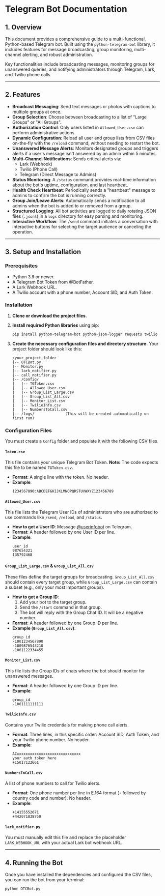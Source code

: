 
# Telegram Bot Documentation

## 1. Overview

This document provides a comprehensive guide to a multi-functional, Python-based Telegram bot. Built using the `python-telegram-bot` library, it includes features for message broadcasting, group monitoring, multi-channel alerting, and robust administration.

Key functionalities include broadcasting messages, monitoring groups for unanswered queries, and notifying administrators through Telegram, Lark, and Twilio phone calls.

---

## 2. Features

*   **Broadcast Messaging**: Send text messages or photos with captions to multiple groups at once.
*   **Group Selection**: Choose between broadcasting to a list of "Large Groups" or "All Groups".
*   **Authorization Control**: Only users listed in `Allowed_User.csv` can perform administrative actions.
*   **Dynamic Configuration**: Reload all user and group lists from CSV files on-the-fly with the `/reload` command, without needing to restart the bot.
*   **Unanswered Message Alerts**: Monitors designated groups and triggers alerts if a user's message isn't answered by an admin within 5 minutes.
*   **Multi-Channel Notifications**: Sends critical alerts via:
    *   Lark (Webhook)
    *   Twilio (Phone Call)
    *   Telegram (Direct Message to Admins)
*   **Status Monitoring**: A `/status` command provides real-time information about the bot's uptime, configuration, and last heartbeat.
*   **Health Check Heartbeat**: Periodically sends a "heartbeat" message to admins to confirm the bot is running correctly.
*   **Group Join/Leave Alerts**: Automatically sends a notification to all admins when the bot is added to or removed from a group.
*   **Structured Logging**: All bot activities are logged to daily rotating JSON files (`.jsonl`) in a `logs` directory for easy parsing and monitoring.
*   **Interactive Workflow**: The `/send` command initiates a conversation with interactive buttons for selecting the target audience or canceling the operation.

---

## 3. Setup and Installation

### Prerequisites

*   Python 3.8 or newer.
*   A Telegram Bot Token from @BotFather.
*   A Lark Webhook URL.
*   A Twilio account with a phone number, Account SID, and Auth Token.

### Installation

1.  **Clone or download the project files.**

2.  **Install required Python libraries** using pip:
    ```sh
    pip install python-telegram-bot python-json-logger requests twilio
    ```

3.  **Create the necessary configuration files and directory structure.** Your project folder should look like this:

    ```
    /your_project_folder
    |-- OTCBot.py
    |-- Monitor.py
    |-- lark_notifier.py
    |-- call_notifier.py
    |-- /Config/
    |   |-- TGToken.csv
    |   |-- Allowed_User.csv
    |   |-- Group_List_Large.csv
    |   |-- Group_List_All.csv
    |   |-- Monitor_List.csv
    |   |-- TwilioInfo.csv
    |   |-- NumbersToCall.csv
    |-- /logs/              (This will be created automatically on first run)
    ```

### Configuration Files

You must create a `Config` folder and populate it with the following CSV files.

#### `Token.csv`
This file contains your unique Telegram Bot Token. **Note:** The code expects this file to be named `TGToken.csv`.

* **Format**: A single line with the token. No header.
* **Example**:
    ```
    1234567890:ABCDEFGHIJKLMNOPQRSTUVWXYZ123456789
    ```

#### `Allowed_User.csv`
This file lists the Telegram User IDs of administrators who are authorized to use commands like `/send`, `/reload`, and `/status`.

* **How to get a User ID**: Message [@userinfobot](https://t.me/userinfobot) on Telegram.
* **Format**: A header followed by one User ID per line.
* **Example**:
    ```csv
    user_id
    987654321
    135792468
    ```

#### `Group_List_Large.csv` & `Group_List_All.csv`
These files define the target groups for broadcasting. `Group_List_All.csv` should contain every target group, while `Group_List_Large.csv` can contain a subset (e.g., only your most important groups).

* **How to get a Group ID**:
    1.  Add your bot to the target group.
    2.  Send the `/start` command in that group.
    3.  The bot will reply with the Group Chat ID. It will be a negative number.
* **Format**: A header followed by one Group ID per line.
* **Example (`Group_List_All.csv`):**
    ```csv
    group_id
    -1001234567890
    -1009876543210
    -1001122334455
    ```
#### `Monitor_List.csv`
This file lists the Group IDs of chats where the bot should monitor for unanswered messages.

* **Format**: A header followed by one Group ID per line.
* **Example**:
    ```csv
    group_id
    -1001111111111
    ```

#### `TwilioInfo.csv`
Contains your Twilio credentials for making phone call alerts.

* **Format**: Three lines, in this specific order: Account SID, Auth Token, and your Twilio phone number. No header.
* **Example**:
    ```
    ACxxxxxxxxxxxxxxxxxxxxxxxxxxxxx
    your_auth_token_here
    +15017122661
    ```

#### `NumbersToCall.csv`
A list of phone numbers to call for Twilio alerts.

* **Format**: One phone number per line in E.164 format (`+` followed by country code and number). No header.
* **Example**:
    ```
    +14155552671
    +442071838750
    ```

#### `lark_notifier.py`
You must manually edit this file and replace the placeholder `LARK_WEBHOOK_URL` with your actual Lark bot webhook URL.


---

## 4. Running the Bot

Once you have installed the dependencies and configured the CSV files, you can run the bot from your terminal:

```sh
python OTCBot.py